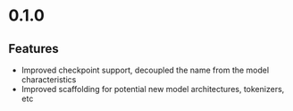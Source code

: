 # 0.1.0

## Features

- Improved checkpoint support, decoupled the name from the model characteristics
- Improved scaffolding for potential new model architectures, tokenizers, etc

